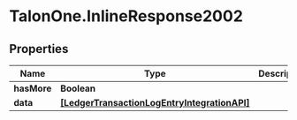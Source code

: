 # TalonOne.InlineResponse2002

## Properties

Name | Type | Description | Notes
------------ | ------------- | ------------- | -------------
**hasMore** | **Boolean** |  | 
**data** | [**[LedgerTransactionLogEntryIntegrationAPI]**](LedgerTransactionLogEntryIntegrationAPI.md) |  | 


